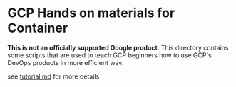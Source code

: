 # GCP Hands on materials for Container

**This is not an officially supported Google product**. This directory
contains some scripts that are used to teach GCP beginners how
to use GCP's DevOps products in more efficient way.

see [tutorial.md](tutorial.md) for more details
